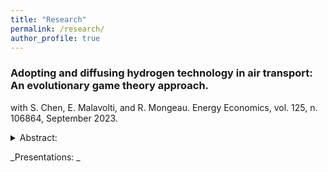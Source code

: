 ```yaml
---
title: "Research"
permalink: /research/
author_profile: true
---
```



### Adopting and diffusing hydrogen technology in air transport: An evolutionary game theory approach.
with S. Chen, E. Malavolti, and R. Mongeau. Energy Economics, vol. 125, n. 106864, September 2023.

<details>
<summary>Abstract: </summary>
*  This paper uses an evolutionary game theory approach to assess the diffusion of different hydrogen technologies in the air transport system. Our model is extended to consider uncertainty, as well as the impact of the “Flight Shame” movement and different policies such as subsidies or taxes. A sufficiently high initial percentage of hydrogen adopters is required for full adoption following the market social learning mechanism. This fixed internal point is determined by the benefits of switching technologies, the extra costs, and the ground handling fee. We complement our theoretical analysis with a well-calibrated simulation using industry data to study the diffusion of different hydrogen innovations. Without any government intervention, carbon neutrality at the 2050 Horizon is only feasible with the most disruptive technologies. Other intermediate technologies are not profitable enough to meet the Net Zero CO2 emissions goal. 
</details>


_Presentations: _


